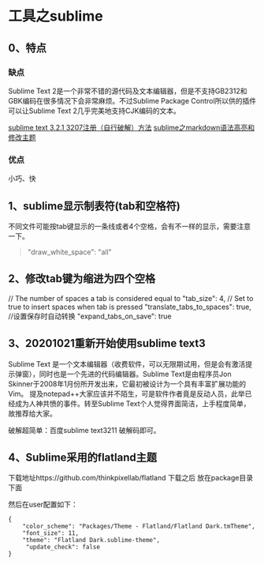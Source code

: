 # 工具之sublime

## 0、特点

### 缺点
Sublime Text 2是一个非常不错的源代码及文本编辑器，但是不支持GB2312和GBK编码在很多情况下会非常麻烦。不过Sublime Package Control所以供的插件可以让Sublime Text 2几乎完美地支持CJK编码的文本。

[sublime text 3.2.1 3207注册（自行破解）方法](https://www.cnblogs.com/nwgdk/p/10987247.html)
[sublime之markdown语法高亮和修改主题](https://www.jianshu.com/p/2a4267e1bae8)

### 优点
小巧、快

## 1、sublime显示制表符(tab和空格符)
不同文件可能按tab键显示的一条线或者4个空格，会有不一样的显示，需要注意一下。

>"draw_white_space": "all"

## 2、修改tab键为缩进为四个空格
// The number of spaces a tab is considered equal to
"tab_size": 4,
// Set to true to insert spaces when tab is pressed
"translate_tabs_to_spaces": true,
//设置保存时自动转换
"expand_tabs_on_save": true

## 3、20201021重新开始使用sublime text3
Sublime Text 是一个文本编辑器（收费软件，可以无限期试用，但是会有激活提示弹窗），同时也是一个先进的代码编辑器。Sublime Text是由程序员Jon Skinner于2008年1月份所开发出来，它最初被设计为一个具有丰富扩展功能的Vim。
提及notepad++大家应该并不陌生，可是软件作者竟是反动人员，此举已经成为人神共愤的事件。转至Sublime Text个人觉得界面简洁，上手程度简单，故推荐给大家。

破解超简单：百度sublime text3211 破解码即可。

## 4、Sublime采用的flatland主题
下载地址https://github.com/thinkpixellab/flatland
下载之后 放在package目录下面

然后在user配置如下：
```
{
	"color_scheme": "Packages/Theme - Flatland/Flatland Dark.tmTheme",
	"font_size": 11,
	"theme": "Flatland Dark.sublime-theme",
	 "update_check": false
}
```


















